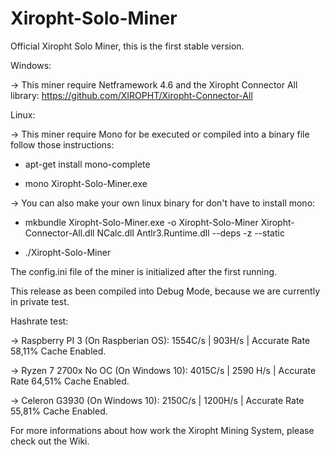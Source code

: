 # Xiropht-Solo-Miner
Official Xiropht Solo Miner, this is the first stable version.

Windows:

-> This miner require Netframework 4.6 and the Xiropht Connector All library: https://github.com/XIROPHT/Xiropht-Connector-All

Linux:

-> This miner require Mono for be executed or compiled into a binary file follow those instructions:

- apt-get install mono-complete

- mono Xiropht-Solo-Miner.exe

-> You can also make your own linux binary for don't have to install mono:

- mkbundle Xiropht-Solo-Miner.exe -o Xiropht-Solo-Miner Xiropht-Connector-All.dll NCalc.dll Antlr3.Runtime.dll --deps -z --static

- ./Xiropht-Solo-Miner

The config.ini file of the miner is initialized after the first running.

This release as been compiled into Debug Mode, because we are currently in private test.

Hashrate test:

-> Raspberry PI 3 (On Raspberian OS): 1554C/s | 903H/s | Accurate Rate 58,11% Cache Enabled.

-> Ryzen 7 2700x No OC (On Windows 10): 4015C/s | 2590 H/s | Accurate Rate 64,51% Cache Enabled.

-> Celeron G3930 (On Windows 10): 2150C/s | 1200H/s | Accurate Rate 55,81% Cache Enabled.

For more informations about how work the Xiropht Mining System, please check out the Wiki.
